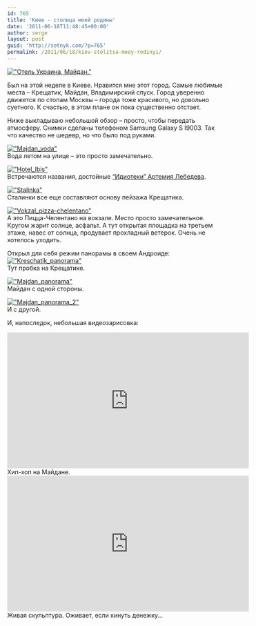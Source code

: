 ```yaml
---
id: 765
title: 'Киев - столица моей родины'
date: '2011-06-18T11:48:45+00:00'
author: serge
layout: post
guid: 'http://sotnyk.com/?p=765'
permalink: /2011/06/18/kiev-stolitsa-moey-rodinyi/
---
```


[!["Отель Украина, Майдан."](https://sotnyk.github.io/wp-content/uploads/2011/06/2011-06-14-20.45.59-300x225.jpg)](https://sotnyk.github.io/wp-content/uploads/2011/06/2011-06-14-20.45.59.jpg)

Был на этой неделе в Киеве. Нравится мне этот город. Самые любимые места – Крещатик, Майдан, Владимирский спуск. Город уверенно движется по стопам Москвы – города тоже красивого, но довольно суетного. К счастью, в этом плане он пока существенно отстает.

Ниже выкладываю небольшой обзор – просто, чтобы передать атмосферу. Снимки сделаны телефоном Samsung Galaxy S I9003. Так что качество не шедевр, но что было под руками.  
  
[!["Majdan_voda"](https://sotnyk.github.io/wp-content/uploads/2011/06/Majdan_voda-300x225.jpg)](https://sotnyk.github.io/wp-content/uploads/2011/06/Majdan_voda.jpg)  
Вода летом на улице – это просто замечательно.

[!["Hotel_Ibis"](https://sotnyk.github.io/wp-content/uploads/2011/06/Hotel_Ibis-300x217.jpg)](https://sotnyk.github.io/wp-content/uploads/2011/06/Hotel_Ibis.jpg)  
Встречаются названия, достойные [“Идиотеки” Артемия Лебедева](http://www.artlebedev.ru/kovodstvo/idioteka).

[!["Stalinka"](https://sotnyk.github.io/wp-content/uploads/2011/06/Stalinka-225x300.jpg)](https://sotnyk.github.io/wp-content/uploads/2011/06/Stalinka.jpg)  
Сталинки все еще составляют основу пейзажа Крещатика.

[!["Vokzal_pizza-chelentano"](https://sotnyk.github.io/wp-content/uploads/2011/06/Vokzal_pizza-chelentano-300x225.jpg)](https://sotnyk.github.io/wp-content/uploads/2011/06/Vokzal_pizza-chelentano.jpg)  
А это Пицца-Челентано на вокзале. Место просто замечательное. Кругом жарит солнце, асфальт. А тут открытая площадка на третьем этаже, навес от солнца, продувает прохладный ветерок. Очень не хотелось уходить.

Открыл для себя режим панорамы в своем Андроиде:  
[!["Kreschatik_panorama"](https://sotnyk.github.io/wp-content/uploads/2011/06/Kreschatik_panorama-1024x147.jpg)](https://sotnyk.github.io/wp-content/uploads/2011/06/Kreschatik_panorama.jpg)  
Тут пробка на Крещатике.

[!["Majdan_panorama"](https://sotnyk.github.io/wp-content/uploads/2011/06/Majdan_panorama-1024x147.jpg)](https://sotnyk.github.io/wp-content/uploads/2011/06/Majdan_panorama.jpg)  
Майдан с одной стороны.

[!["Majdan_panorama_2"](https://sotnyk.github.io/wp-content/uploads/2011/06/Majdan_panorama_2-1024x154.jpg)](https://sotnyk.github.io/wp-content/uploads/2011/06/Majdan_panorama_2.jpg)  
И с другой.

И, напоследок, небольшая видеозарисовка:

<iframe width="560" height="315" src="https://www.youtube.com/embed/Q3dgixSJR20" title="YouTube video player" frameborder="0" allow="accelerometer; autoplay; clipboard-write; encrypted-media; gyroscope; picture-in-picture; web-share" allowfullscreen></iframe>
Хип-хоп на Майдане.

<iframe width="560" height="315" src="https://www.youtube.com/embed/jqVWUDyd59Q" title="YouTube video player" frameborder="0" allow="accelerometer; autoplay; clipboard-write; encrypted-media; gyroscope; picture-in-picture; web-share" allowfullscreen></iframe>
Живая скульптура. Оживает, если кинуть денежку…